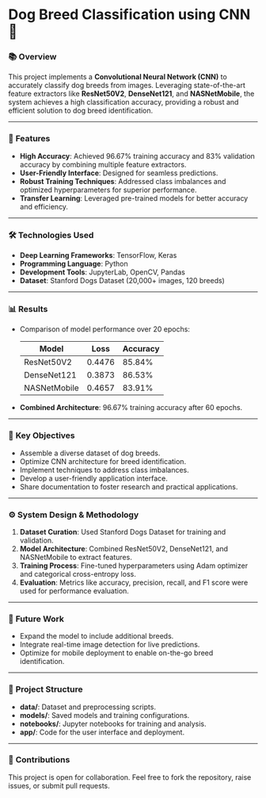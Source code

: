 # Dog Breed Classification using CNN 🐶

### 📚 **Overview**
This project implements a **Convolutional Neural Network (CNN)** to accurately classify dog breeds from images. Leveraging state-of-the-art feature extractors like **ResNet50V2**, **DenseNet121**, and **NASNetMobile**, the system achieves a high classification accuracy, providing a robust and efficient solution to dog breed identification.

---

### 🚀 **Features**
- **High Accuracy**: Achieved 96.67% training accuracy and 83% validation accuracy by combining multiple feature extractors.  
- **User-Friendly Interface**: Designed for seamless predictions.  
- **Robust Training Techniques**: Addressed class imbalances and optimized hyperparameters for superior performance.  
- **Transfer Learning**: Leveraged pre-trained models for better accuracy and efficiency.  

---

### 🛠 **Technologies Used**
- **Deep Learning Frameworks**: TensorFlow, Keras  
- **Programming Language**: Python  
- **Development Tools**: JupyterLab, OpenCV, Pandas  
- **Dataset**: Stanford Dogs Dataset (20,000+ images, 120 breeds)  

---

### 📊 **Results**
- Comparison of model performance over 20 epochs:

  | Model            | Loss   | Accuracy |
  |-------------------|--------|----------|
  | ResNet50V2       | 0.4476 | 85.84%   |
  | DenseNet121      | 0.3873 | 86.53%   |
  | NASNetMobile     | 0.4657 | 83.91%   |
  
- **Combined Architecture**: 96.67% training accuracy after 60 epochs.

---

### 📝 **Key Objectives**
- Assemble a diverse dataset of dog breeds.  
- Optimize CNN architecture for breed identification.  
- Implement techniques to address class imbalances.  
- Develop a user-friendly application interface.  
- Share documentation to foster research and practical applications.  

---

### ⚙️ **System Design & Methodology**
1. **Dataset Curation**: Used Stanford Dogs Dataset for training and validation.  
2. **Model Architecture**: Combined ResNet50V2, DenseNet121, and NASNetMobile to extract features.  
3. **Training Process**: Fine-tuned hyperparameters using Adam optimizer and categorical cross-entropy loss.  
4. **Evaluation**: Metrics like accuracy, precision, recall, and F1 score were used for performance evaluation.  

---

### 🔮 **Future Work**
- Expand the model to include additional breeds.  
- Integrate real-time image detection for live predictions.  
- Optimize for mobile deployment to enable on-the-go breed identification.  

---

### 📂 **Project Structure**
- **data/**: Dataset and preprocessing scripts.  
- **models/**: Saved models and training configurations.  
- **notebooks/**: Jupyter notebooks for training and analysis.  
- **app/**: Code for the user interface and deployment.

---

### 🤝 **Contributions**
This project is open for collaboration. Feel free to fork the repository, raise issues, or submit pull requests.
